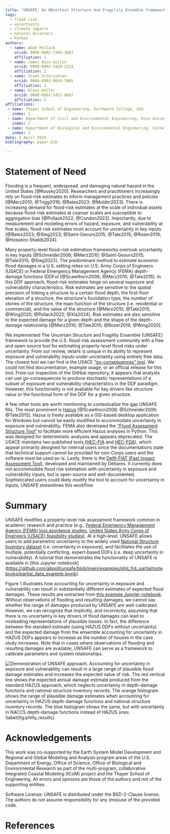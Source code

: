 ```yaml
---
title: 'UNSAFE: An UNcertain Structure And Fragility Ensemble framework for property-level flood risk estimation'
tags:
  - flood risk
  - uncertainty
  - climate impacts
  - natural disasters
  - Python
authors:
  - name: Adam Pollack
    orcid: 0000-0002-7304-3883
    affiliation: 1
  - name: James Doss-Gollin
    orcid: 0000-0002-3428-2224
    affiliation: 2
  - name: Vivek Srikrishnan
    orcid: 0000-0003-0049-3805
    affiliation: 3
  - name: Klaus Keller
    orcid: 0000-0002-5451-8687
    affiliation: 1
affiliations:
 - name: Thayer School of Engineering, Dartmouth College, USA
   index: 1
 - name: Department of Civil and Environmental Engineering, Rice University, USA
   index: 2
 - name: Department of Biological and Environmental Engineering, Cornell University, USA
   index: 3
date: 2 April 2024
bibliography: paper.bib

---
```

# Statement of Need
Flooding is a frequent, widespread, and damaging natural hazard in the United States [@Kousky2020]. Researchers and practitioners increasingly rely on flood-risk estimates to inform management practices and policies [@Merz2010; @Trigg2016; @Bates2023; @Mulder2023]. There is increasing demand for flood-risk estimates at the scale of individual assets because flood-risk estimates at coarser scales are susceptible to aggregation bias [@Pollack2022; @Condon2023]. Importantly, due to measurement and modeling errors of hazard, exposure, and vulnerability at fine scales, flood-risk estimates must account for uncertainty in key inputs [@Bates2023; @Sieg2023; @Saint-Geours2015; @Tate2015; @Rozer2019; @Hosseini-Shakib2024].

Many property-level flood-risk estimation frameworks overlook uncertainty in key inputs [@Schneider2006; @Merz2010; @Saint-Geours2015; @Tate2015; @Sieg2023]. The predominant method to estimate economic flood damages in a U.S. setting relies on U.S. Army Corps of Engineers (USACE) or Federal Emergency Management Agency (FEMA) depth-damage functions (DDFs) [@Scawthorn2006; @Merz2010; @Tate2015]. In this DDF approach,  flood-risk estimates hinge on several exposure and vulnerability characteristics. Risk estimates are sensitive to the spatial precision of linking a structure to a certain flood depth, the first-floor elevation of a structure, the structure's foundation type, the number of stories of the structure, the main function of the structure (i.e. residential or commercial), and the value of the structure [@Merz2010; @Tate2015; @Wing2020; @Pollack2022; @Xia2024]. Risk estimates are also sensitive to the expected damage for a given depth and the shape of the depth-damage relationship [@Merz2010; @Tate2015; @Rozer2019; @Wing2020].

We implemented The Uncertain Structure and Fragility Ensemble (UNSAFE) framework to provide the U.S. flood-risk assessment community with a free and open-source tool for estimating property-level flood risks under uncertainty. From our review, `UNSAFE` is unique in its ability to represent exposure and vulnerability inputs under uncertainty using entirely free data. The closest tool we can find is the USACE [“go-consequences” tool](https://github.com/USACE/go-consequences). We could not find documentation, example usage, or an official release for this tool. From our inspection of the GitHub repository, it appears that analysts can use go-consequences to produce stochastic representations of a subset of exposure and vulnerability characteristics in the DDF paradigm. However, this functionality is not available for key drivers like structure value or the functional form of the DDF for a given structure. 

A few other tools are worth mentioning to contextualize the gap UNSAFE fills. The most prominent is [Hazus](https://www.fema.gov/flood-maps/products-tools/hazus) [@Scawthorn2006; @Schneider2006; @Tate2015]. Hazus is freely available as a GIS-based desktop application for Windows but cannot be easily modified to accommodate uncertainty in exposure and vulnerability. FEMA also developed the [“Flood Assessment Structure Tool”](https://github.com/nhrap-hazus/FAST?tab=readme-ov-file) to facilitate more efficient Hazus analyses in Python. This was designed for deterministic analyses and appears deprecated. The USACE maintains two published tools,([HEC-FIA](https://www.hec.usace.army.mil/confluence/fiadocs/fiaum/latest) and [HEC-FDA](https://www.hec.usace.army.mil/software/hec-fda/documentation/CPD-72_V1.4.1.pdf)), which appear primarily designed for internal users since the documentations state that technical support cannot be provided for non-Corps users and the software must be used as-is. Lastly, there is the [Delft-FIAT (Fast Impact Assessment Tool)](https://deltares.github.io/Delft-FIAT/stable/), developed and maintained by Deltares. It currently does not accommodate flood risk estimation with uncertainty in exposure and vulnerability inputs, but is open-source and well-documented. Sophisticated users could likely modify the tool to account for uncertainty in inputs; UNSAFE streamlines this workflow.

# Summary
UNSAFE modifies a property-level risk assessment framework common in academic research and practice (e.g., [Federal Emergency Management Agency (FEMA) loss avoidance studies](https://www.fema.gov/grants/mitigation/loss-avoidance-studies), [United States Army Corps of Engineers (USACE) feasibility studies](https://www.nad.usace.army.mil/Portals/40/docs/NACCS/10A_PhysicalDepthDmgFxSummary_26Jan2015.pdf)). At a high-level, UNSAFE allows users to add parametric uncertainty to the widely used [National Structure Inventory dataset](https://www.hec.usace.army.mil/confluence/nsi/technicalreferences/2019/technical-documentation) (i.e. uncertainty in exposure), and facilitates the use of multiple, potentially conflicting, expert-based DDFs (i.e. deep uncertainty in vulnerability). A tutorial that demonstrates the functionality of UNSAFE is available in [this Jupyter notebook] (https://github.com/abpoll/unsafe/blob/main/examples/phil_frd_partial/notebooks/partial_data_example.ipynb).

Figure 1 illustrates how accounting for uncertainty in exposure and vulnerability can result in substantially different estimates of expected flood damages. These results are extracted from [this example Jupyter notebook](https://html-preview.github.io/?url=https://github.com/abpoll/unsafe/blob/main/examples/philadelphia_frd/notebooks/full_data_example.html). Without observations of flooding and resulting damages, we cannot say whether the range of damages produced by UNSAFE are well-calibrated. However, we can recognize that implicitly, and incorrectly, assuming that there is no uncertainty in key drivers of flood damages can lead to misleading representations of plausible losses. In fact, the difference between the standard estimate (using HAZUS DDFs without uncertainty) and the expected damage from the ensemble accounting for uncertainty in HAZUS DDFs appears to increase as the number of houses in the case study increases. Note that in cases where observations of flooding and resulting damages are available, UNSAFE can serve as a framework to calibrate parameters and system relationships.

![**Demonstration of UNSAFE approach.** Accounting for uncertainty in exposure and vulnerability can result in a large range of plausible flood damage estimates and increases the expected value of risk. The red vertical line shows the expected annual damage estimate produced from the standard HAZUS approach, which neglects uncertainty in depth-damage functions and national structure inventory records. The orange histogram shows the range of plausible damage estimates when accounting for uncertainty in HAZUS depth-damage functions and national structure inventory records. The blue histogram shows the same, but with uncertainty in NACCS depth-damage functions instead of HAZUS ones. \label{fig:philly_results}](philly_results.png)

# Acknowledgements
This work was co-supported by the Earth System Model Development and Regional and Global Modeling and Analysis program areas of the U.S. Department of Energy, Office of Science, Office of Biological and Environmental Research as part of the multi-program, collaborative Integrated Coastal Modeling (ICoM) project and the Thayer School of Engineering. All errors and opinions are those of the authors and not of the supporting entities.

Software License: UNSAFE is distributed under the BSD-2-Clause license. The authors do not assume responsibility for any (mis)use of the provided code.

# References
